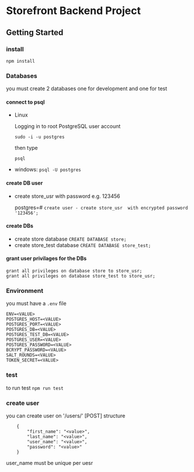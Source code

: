 # Storefront Backend Project

## Getting Started

### install
 `npm install`

### Databases
you must create 2 databases one for development and one for test

#### connect to psql

- Linux

    Logging in to root PostgreSQL user account

    `sudo -i -u postgres`

    then type

    `psql`

- windows:      `psql -U postgres`

#### create DB user 
- create store_usr with password e.g. 123456
    
    postgres=#  `create user - create store_usr  with encrypted password '123456';`

#### create DBs
- create store database
`CREATE DATABASE store;`
- create store_test database
`CREATE DATABASE store_test;`

#### grant user privilages for the DBs
```
grant all privileges on database store to store_usr;
grant all privileges on database store_test to store_usr;
```



### Environment
you must have a `.env` file 
```
ENV=<VALUE>
POSTGRES_HOST=<VALUE>
POSTGRES_PORT=<VALUE>
POSTGRES_DB=<VALUE>
POSTGRES_TEST_DB=<VALUE>
POSTGRES_USER=<VALUE>
POSTGRES_PASSWORD=<VALUE>
BCRYPT_PASSWORD=<VALUE>
SALT_ROUNDS=<VALUE>
TOKEN_SECRET=<VALUE>
```
### test
to run test `npm run test`

### create user
you can create user on '/users/' [POST]
structure
```
    {
        "first_name": "<value>",
        "last_name": "<value>",
        "user_name": "<value>",
        "password": "<value>"
    }
```
user_name must be unique per uesr
